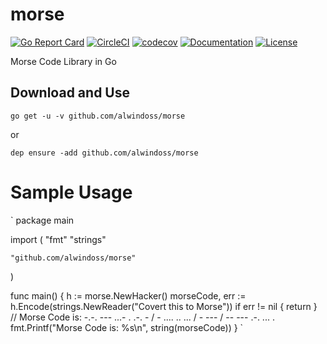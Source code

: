 # morse
[![Go Report Card](https://goreportcard.com/badge/github.com/alwindoss/morse)](https://goreportcard.com/report/github.com/alwindoss/morse)
[![CircleCI](https://circleci.com/gh/alwindoss/morse.svg?style=svg)](https://circleci.com/gh/alwindoss/morse)
[![codecov](https://codecov.io/gh/alwindoss/morse/branch/master/graph/badge.svg)](https://codecov.io/gh/alwindoss/morse)
[![Documentation](https://godoc.org/github.com/alwindoss/morse?status.svg)](http://godoc.org/github.com/alwindoss/morse)
[![License](https://img.shields.io/pypi/l/Django.svg)](https://github.com/alwindoss/morse/blob/master/LICENSE)

Morse Code Library in Go

## Download and Use
`go get -u -v github.com/alwindoss/morse`

or

`dep ensure -add github.com/alwindoss/morse`

# Sample Usage
`
package main

import (
	"fmt"
	"strings"

	"github.com/alwindoss/morse"
)

func main() {
	h := morse.NewHacker()
	morseCode, err := h.Encode(strings.NewReader("Covert this to Morse"))
	if err != nil {
		return
	}
	// Morse Code is: -.-. --- ...- . .-. - / - .... .. ... / - --- / -- --- .-. ... .
	fmt.Printf("Morse Code is: %s\n", string(morseCode))
}
`
